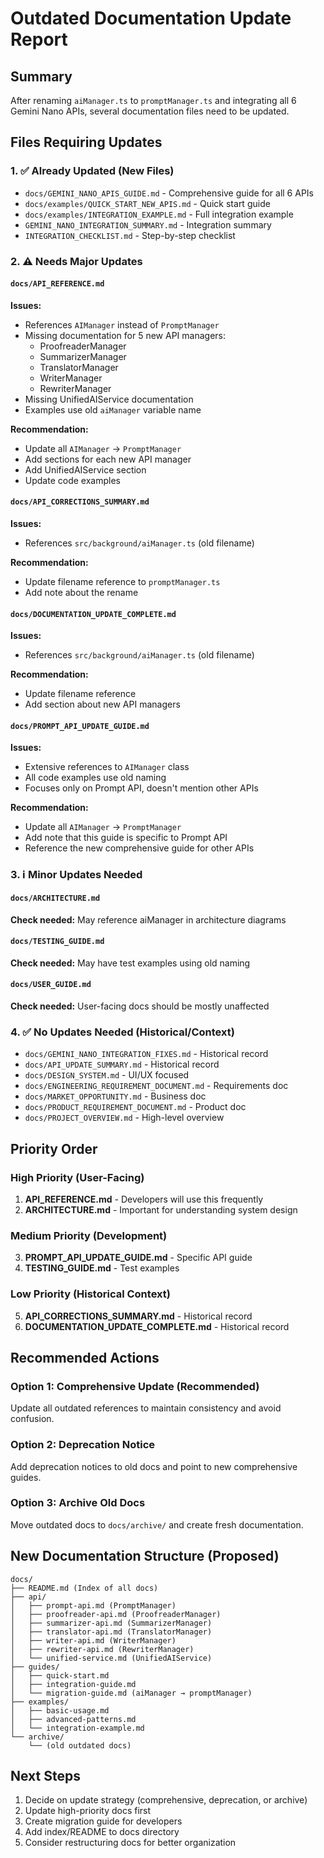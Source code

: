 # Outdated Documentation Update Report

## Summary

After renaming `aiManager.ts` to `promptManager.ts` and integrating all 6 Gemini Nano APIs, several documentation files need to be updated.

## Files Requiring Updates

### 1. ✅ Already Updated (New Files)

- `docs/GEMINI_NANO_APIS_GUIDE.md` - Comprehensive guide for all 6 APIs
- `docs/examples/QUICK_START_NEW_APIS.md` - Quick start guide
- `docs/examples/INTEGRATION_EXAMPLE.md` - Full integration example
- `GEMINI_NANO_INTEGRATION_SUMMARY.md` - Integration summary
- `INTEGRATION_CHECKLIST.md` - Step-by-step checklist

### 2. ⚠️ Needs Major Updates

#### `docs/API_REFERENCE.md`

**Issues:**

- References `AIManager` instead of `PromptManager`
- Missing documentation for 5 new API managers:
  - ProofreaderManager
  - SummarizerManager
  - TranslatorManager
  - WriterManager
  - RewriterManager
- Missing UnifiedAIService documentation
- Examples use old `aiManager` variable name

**Recommendation:**

- Update all `AIManager` → `PromptManager`
- Add sections for each new API manager
- Add UnifiedAIService section
- Update code examples

#### `docs/API_CORRECTIONS_SUMMARY.md`

**Issues:**

- References `src/background/aiManager.ts` (old filename)

**Recommendation:**

- Update filename reference to `promptManager.ts`
- Add note about the rename

#### `docs/DOCUMENTATION_UPDATE_COMPLETE.md`

**Issues:**

- References `src/background/aiManager.ts` (old filename)

**Recommendation:**

- Update filename reference
- Add section about new API managers

#### `docs/PROMPT_API_UPDATE_GUIDE.md`

**Issues:**

- Extensive references to `AIManager` class
- All code examples use old naming
- Focuses only on Prompt API, doesn't mention other APIs

**Recommendation:**

- Update all `AIManager` → `PromptManager`
- Add note that this guide is specific to Prompt API
- Reference the new comprehensive guide for other APIs

### 3. ℹ️ Minor Updates Needed

#### `docs/ARCHITECTURE.md`

**Check needed:** May reference aiManager in architecture diagrams

#### `docs/TESTING_GUIDE.md`

**Check needed:** May have test examples using old naming

#### `docs/USER_GUIDE.md`

**Check needed:** User-facing docs should be mostly unaffected

### 4. ✅ No Updates Needed (Historical/Context)

- `docs/GEMINI_NANO_INTEGRATION_FIXES.md` - Historical record
- `docs/API_UPDATE_SUMMARY.md` - Historical record
- `docs/DESIGN_SYSTEM.md` - UI/UX focused
- `docs/ENGINEERING_REQUIREMENT_DOCUMENT.md` - Requirements doc
- `docs/MARKET_OPPORTUNITY.md` - Business doc
- `docs/PRODUCT_REQUIREMENT_DOCUMENT.md` - Product doc
- `docs/PROJECT_OVERVIEW.md` - High-level overview

## Priority Order

### High Priority (User-Facing)

1. **API_REFERENCE.md** - Developers will use this frequently
2. **ARCHITECTURE.md** - Important for understanding system design

### Medium Priority (Development)

3. **PROMPT_API_UPDATE_GUIDE.md** - Specific API guide
4. **TESTING_GUIDE.md** - Test examples

### Low Priority (Historical Context)

5. **API_CORRECTIONS_SUMMARY.md** - Historical record
6. **DOCUMENTATION_UPDATE_COMPLETE.md** - Historical record

## Recommended Actions

### Option 1: Comprehensive Update (Recommended)

Update all outdated references to maintain consistency and avoid confusion.

### Option 2: Deprecation Notice

Add deprecation notices to old docs and point to new comprehensive guides.

### Option 3: Archive Old Docs

Move outdated docs to `docs/archive/` and create fresh documentation.

## New Documentation Structure (Proposed)

```
docs/
├── README.md (Index of all docs)
├── api/
│   ├── prompt-api.md (PromptManager)
│   ├── proofreader-api.md (ProofreaderManager)
│   ├── summarizer-api.md (SummarizerManager)
│   ├── translator-api.md (TranslatorManager)
│   ├── writer-api.md (WriterManager)
│   ├── rewriter-api.md (RewriterManager)
│   └── unified-service.md (UnifiedAIService)
├── guides/
│   ├── quick-start.md
│   ├── integration-guide.md
│   └── migration-guide.md (aiManager → promptManager)
├── examples/
│   ├── basic-usage.md
│   ├── advanced-patterns.md
│   └── integration-example.md
└── archive/
    └── (old outdated docs)
```

## Next Steps

1. Decide on update strategy (comprehensive, deprecation, or archive)
2. Update high-priority docs first
3. Create migration guide for developers
4. Add index/README to docs directory
5. Consider restructuring docs for better organization
